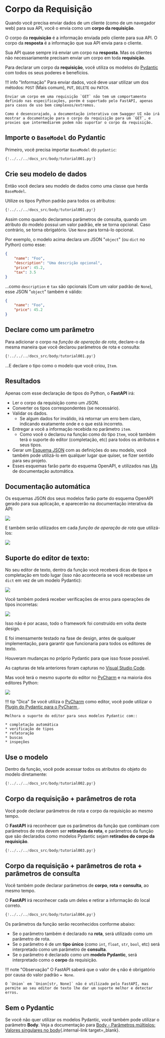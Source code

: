 # Corpo da Requisição

Quando você precisa enviar dados de um cliente (como de um navegador web) para sua API, você o envia como um **corpo da requisição**.

O corpo da **requisição** é a informação enviada pelo cliente para sua API. O corpo da **resposta** é a informação que sua API envia para o cliente.

Sua API quase sempre irá enviar um corpo na **resposta**. Mas os clientes não necessariamente precisam enviar um corpo em toda **requisição**.

Para declarar um corpo da **requisição**, você utiliza os modelos do <a href="https://docs.pydantic.dev/" class="external-link" target="_blank">Pydantic</a> com todos os seus poderes e benefícios.

!!! info "Informação"
    Para enviar dados, você deve usar utilizar um dos métodos: `POST` (Mais comum), `PUT`, `DELETE` ou `PATCH`.

    Enviar um corpo em uma requisição `GET` não tem um comportamento definido nas especificações, porém é suportado pelo FastAPI, apenas para casos de uso bem complexos/extremos.

    Como é desencorajado, a documentação interativa com Swagger UI não irá mostrar a documentação para o corpo da requisição para um `GET`, e proxies que intermediarem podem não suportar o corpo da requisição.

## Importe o `BaseModel` do Pydantic

Primeiro, você precisa importar `BaseModel` do `pydantic`:

```Python hl_lines="4"
{!../../../docs_src/body/tutorial001.py!}
```

## Crie seu modelo de dados

Então você declara seu modelo de dados como uma classe que herda `BaseModel`.

Utilize os tipos Python padrão para todos os atributos:

```Python hl_lines="7-11"
{!../../../docs_src/body/tutorial001.py!}
```

Assim como quando declaramos parâmetros de consulta, quando um atributo do modelo possui um valor padrão, ele se torna opcional. Caso contrário, se torna obrigatório. Use `None` para torná-lo opcional.

Por exemplo, o modelo acima declara um JSON "`object`" (ou `dict` no Python) como esse:

```JSON
{
    "name": "Foo",
    "description": "Uma descrição opcional",
    "price": 45.2,
    "tax": 3.5
}
```

...como `description` e `tax` são opcionais (Com um valor padrão de `None`), esse JSON "`object`" também é válido:

```JSON
{
    "name": "Foo",
    "price": 45.2
}
```

## Declare como um parâmetro

Para adicionar o corpo na *função de operação de rota*, declare-o da mesma maneira que você declarou parâmetros de rota e consulta:

```Python hl_lines="18"
{!../../../docs_src/body/tutorial001.py!}
```

...E declare o tipo como o modelo que você criou, `Item`.

## Resultados

Apenas com esse declaração de tipos do Python, o **FastAPI** irá:

* Ler o corpo da requisição como um JSON.
* Converter os tipos correspondentes (se necessário).
* Validar os dados.
    * Se algum dados for inválido, irá retornar um erro bem claro, indicando exatamente onde e o que está incorreto.
* Entregar a você a informação recebida no parâmetro `item`.
    * Como você o declarou na função como do tipo `Item`, você também terá o suporte do editor (completação, etc) para todos os atributos e seus tipos.
* Gerar um <a href="https://json-schema.org" class="external-link" target="_blank">Esquema JSON</a> com as definições do seu modelo, você também pode utilizá-lo em qualquer lugar que quiser, se fizer sentido para seu projeto.
* Esses esquemas farão parte do esquema OpenAPI, e utilizados nas <abbr title="User Interfaces">UIs</abbr> de documentação automática.

## Documentação automática

Os esquemas JSON dos seus modelos farão parte do esquema OpenAPI gerado para sua aplicação, e aparecerão na documentação interativa da API:

<img src="/img/tutorial/body/image01.png">

E também serão utilizados em cada *função de operação de rota* que utilizá-los:

<img src="/img/tutorial/body/image02.png">

## Suporte do editor de texto:

No seu editor de texto, dentro da função você receberá dicas de tipos e completação em todo lugar (isso não aconteceria se você recebesse um `dict` em vez de um modelo Pydantic):

<img src="/img/tutorial/body/image03.png">

Você também poderá receber verificações de erros para operações de tipos incorretas:

<img src="/img/tutorial/body/image04.png">

Isso não é por acaso, todo o framework foi construído em volta deste design.

E foi imensamente testado na fase de design, antes de qualquer implementação, para garantir que funcionaria para todos os editores de texto.

Houveram mudanças no próprio Pydantic para que isso fosse possível.

As capturas de tela anteriores foram capturas no <a href="https://code.visualstudio.com" class="external-link" target="_blank">Visual Studio Code</a>.

Mas você terá o mesmo suporte do editor no <a href="https://www.jetbrains.com/pycharm/" class="external-link" target="_blank">PyCharm</a> e na maioria dos editores Python:

<img src="/img/tutorial/body/image05.png">

!!! tip "Dica"
    Se você utiliza o <a href="https://www.jetbrains.com/pycharm/" class="external-link" target="_blank">PyCharm</a> como editor, você pode utilizar o <a href="https://github.com/koxudaxi/pydantic-pycharm-plugin/" class="external-link" target="_blank">Plugin do Pydantic para o PyCharm </a>.

    Melhora o suporte do editor para seus modelos Pydantic com::

    * completação automática
    * verificação de tipos
    * refatoração
    * buscas
    * inspeções

## Use o modelo

Dentro da função, você pode acessar todos os atributos do objeto do modelo diretamente:

```Python hl_lines="21"
{!../../../docs_src/body/tutorial002.py!}
```

## Corpo da requisição + parâmetros de rota

Você pode declarar parâmetros de rota e corpo da requisição ao mesmo tempo.

O **FastAPI** irá reconhecer que os parâmetros da função que combinam com parâmetros de rota devem ser **retirados da rota**, e parâmetros da função que são declarados como modelos Pydantic sejam **retirados do corpo da requisição**.

```Python hl_lines="17-18"
{!../../../docs_src/body/tutorial003.py!}
```

## Corpo da requisição + parâmetros de rota + parâmetros de consulta

Você também pode declarar parâmetros de **corpo**, **rota** e **consulta**, ao mesmo tempo.

O **FastAPI** irá reconhecer cada um deles e retirar a informação do local correto.

```Python hl_lines="18"
{!../../../docs_src/body/tutorial004.py!}
```

Os parâmetros da função serão reconhecidos conforme abaixo:

* Se o parâmetro também é declarado na **rota**, será utilizado como um parâmetro de rota.
* Se o parâmetro é de um **tipo único** (como `int`, `float`, `str`, `bool`, etc) será interpretado como um parâmetro de **consulta**.
* Se o parâmetro é declarado como um **modelo Pydantic**, será interpretado como o **corpo** da requisição.

!!! note "Observação"
    O FastAPI saberá que o valor de `q` não é obrigatório por causa do valor padrão `= None`.

    O `Union` em `Union[str, None]` não é utilizado pelo FastAPI, mas permite ao seu editor de texto lhe dar um suporte melhor e detectar erros.

## Sem o Pydantic

Se você não quer utilizar os modelos Pydantic, você também pode utilizar o parâmetro **Body**. Veja a documentação para [Body - Parâmetros múltiplos: Valores singulares no body](body-multiple-params.md#singular-values-in-body){.internal-link target=_blank}.
